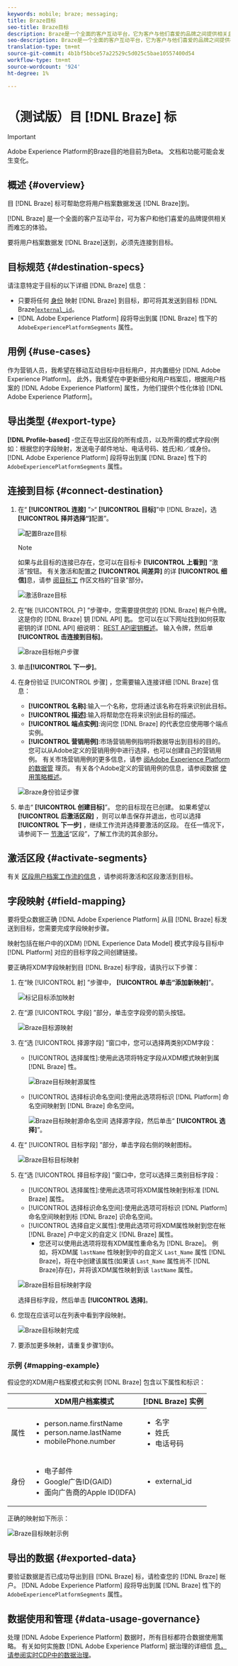 ```yaml
---
keywords: mobile; braze; messaging;
title: Braze目标
seo-title: Braze目标
description: Braze是一个全面的客户互动平台，它为客户与他们喜爱的品牌之间提供相关且难忘的体验。
seo-description: Braze是一个全面的客户互动平台，它为客户与他们喜爱的品牌之间提供相关且难忘的体验。
translation-type: tm+mt
source-git-commit: 4b1bf5bbce57a22529c5d025c5bae10557400d54
workflow-type: tm+mt
source-wordcount: '924'
ht-degree: 1%

---
```



# （测试版）目 [!DNL Braze] 标

>[!IMPORTANT]
>
>Adobe Experience Platform的Braze目的地目前为Beta。 文档和功能可能会发生变化。

## 概述 {#overview}

目 [!DNL Braze] 标可帮助您将用户档案数据发送 [!DNL Braze]到。

[!DNL Braze] 是一个全面的客户互动平台，可为客户和他们喜爱的品牌提供相关而难忘的体验。

要将用户档案数据发 [!DNL Braze]送到，必须先连接到目标。

## 目标规范 {#destination-specs}

请注意特定于目标的以下详细 [!DNL Braze] 信息：

* 只要将任何 [身份](../../identity-service/namespaces.md) 映射 [!DNL Braze] 到目标，即可将其发送到目标 [!DNL Braze][`external_id`](https://www.braze.com/docs/api/basics/#external-user-id-explanation)。
* [!DNL Adobe Experience Platform] 段将导出到属 [!DNL Braze] 性下的 `AdobeExperiencePlatformSegments` 属性。

## 用例 {#use-cases}

作为营销人员，我希望在移动互动目标中目标用户，并内置细分 [!DNL Adobe Experience Platform]。 此外，我希望在中更新细分和用户档案后，根据用户档案的 [!DNL Adobe Experience Platform] 属性，为他们提供个性化体验 [!DNL Adobe Experience Platform]。

## 导出类型 {#export-type}

**[!DNL Profile-based]** -您正在导出区段的所有成员，以及所需的模式字段(例如：根据您的字段映射，发送电子邮件地址、电话号码、姓氏)和／或身份。
[!DNL Adobe Experience Platform] 段将导出到属 [!DNL Braze] 性下的 `AdobeExperiencePlatformSegments` 属性。


## 连接到目标 {#connect-destination}

1. 在“ **[!UICONTROL 连接]** ”>“ **[!UICONTROL 目标]**”中 [!DNL Braze]，选 **[!UICONTROL 择并选择“]**&#x200B;配置”。

   ![配置Braze目标](assets/braze-destination-configure.png)

   >[!NOTE]
   >
   >如果与此目标的连接已存在，您可以在目标卡 **[!UICONTROL 上看到]** “激活”按钮。 有关激活和配置之 **[!UICONTROL 间差异]** 的详 **[!UICONTROL 细信]**&#x200B;息，请参 [阅目标工](../destinations/destinations-workspace.md#catalog) 作区文档的“目录”部分。
   >
   >![激活Braze目标](assets/braze-destination-activate.png)

1. 在“帐 [!UICONTROL 户] ”步骤中，您需要提供您的 [!DNL Braze] 帐户令牌。 这是你的 [!DNL Braze] 钥 [!DNL API] 匙。 您可以在以下网址找到如何获取密钥的详 [!DNL API] 细说明： [REST API密钥概述](https://www.braze.com/docs/api/api_key/)。 输入令牌，然后单 **[!UICONTROL 击连接到目标]**。

   ![Braze目标帐户步骤](assets/braze-destination-account.png)

1. 单击&#x200B;**[!UICONTROL 下一步]**。

1. 在身份验证 [!UICONTROL 步骤] ，您需要输入连接详细 [!DNL Braze] 信息：
   * **[!UICONTROL 名称]**:输入一个名称，您将通过该名称在将来识别此目标。
   * **[!UICONTROL 描述]**:输入将帮助您在将来识别此目标的描述。
   * **[!UICONTROL 端点实例]**:询问您 [!DNL Braze] 的代表您应使用哪个端点实例。
   * **[!UICONTROL 营销用例]**:市场营销用例指明将数据导出到目标的目的。 您可以从Adobe定义的营销用例中进行选择，也可以创建自己的营销用例。 有关市场营销用例的更多信息，请参 [阅Adobe Experience Platform的数据管](../privacy/data-governance-overview.md#destinations) 理页。 有关各个Adobe定义的营销用例的信息，请参阅数据 [使用策略概述](../../data-governance/policies/overview.md#core-actions)。

   ![Braze身份验证步骤](assets/braze-destination-authentication.png)

1. 单击“ **[!UICONTROL 创建目标]**”。 您的目标现在已创建。 如果希望以 **[!UICONTROL 后激活区段]** ，则可以单击保存并退出，也可以选择 **[!UICONTROL 下一步]** ，继续工作流并选择要激活的区段。 在任一情况下，请参阅下一 [节激活](#activate-segments)“区段”，了解工作流的其余部分。

## 激活区段 {#activate-segments}

有关 [区段用户档案工作流的信息](activate-destinations.md#select-attributes) ，请参阅将激活和区段激活到目标。

## 字段映射 {#field-mapping}

要将受众数据正确 [!DNL Adobe Experience Platform] 从目 [!DNL Braze] 标发送到目标，您需要完成字段映射步骤。

映射包括在帐户中的(XDM) [!DNL Experience Data Model] 模式字段与目标中 [!DNL Platform] 对应的目标字段之间创建链接。

要正确将XDM字段映射到目 [!DNL Braze] 标字段，请执行以下步骤：

1. 在“映 [!UICONTROL 射] ”步骤中， **[!UICONTROL 单击“添加新映射]**”。

   ![标记目标添加映射](assets/braze-destination-mapping.png)

2. 在“源 [!UICONTROL 字段] ”部分，单击空字段旁的箭头按钮。

   ![Braze目标源映射](assets/braze-destination-mapping-source.png)

3. 在“选 [!UICONTROL 择源字段] ”窗口中，您可以选择两类别XDM字段：
   * [!UICONTROL 选择属性]:使用此选项将特定字段从XDM模式映射到属 [!DNL Braze] 性。

      ![Braze目标映射源属性](assets/braze-destination-mapping-attributes.png)

   * [!UICONTROL 选择标识命名空间]:使用此选项将标识 [!DNL Platform] 命名空间映射到 [!DNL Braze] 命名空间。

      ![Braze目标映射源命名空间](assets/braze-destination-mapping-namespaces.png)
   选择源字段，然后单击“ **[!UICONTROL 选择]**”。

4. 在“ [!UICONTROL 目标字段] ”部分，单击字段右侧的映射图标。

   ![Braze目标目标映射](assets/braze-destination-mapping-target.png)

5. 在“选 [!UICONTROL 择目标字段] ”窗口中，您可以选择三类别目标字段：
   * [!UICONTROL 选择属性]:使用此选项可将XDM属性映射到标准 [!DNL Braze] 属性。
   * [!UICONTROL 选择标识命名空间]:使用此选项可将标识 [!DNL Platform] 命名空间映射到标 [!DNL Braze] 识命名空间。
   * [!UICONTROL 选择自定义属性]:使用此选项可将XDM属性映射到您在帐 [!DNL Braze] 户中定义的自定义 [!DNL Braze] 属性。
      * 您还可以使用此选项将现有XDM属性重命名为 [!DNL Braze]。 例如，将XDM属 `lastName` 性映射到中的自定义 `Last_Name` 属性 [!DNL Braze]，将在中创建该属性(如果该 `Last_Name` 属性尚不 [!DNL Braze]存在)，并将该XDM属性映射到该 `lastName` 属性。

   ![Braze目标目标映射字段](assets/braze-destination-mapping-target-fields.png)

   选择目标字段，然后单击 **[!UICONTROL 选择]**。

6. 您现在应该可以在列表中看到字段映射。

   ![Braze目标映射完成](assets/braze-destination-mapping-complete.png)

7. 要添加更多映射，请重复步骤1到6。

### 示例 {#mapping-example}

假设您的XDM用户档案模式和实例 [!DNL Braze] 包含以下属性和标识：

|  | XDM用户档案模式 | [!DNL Braze] 实例 |
|---|---|---|
| 属性 | <ul><li>person.name.firstName</code></li><li>person.name.lastName</code></li><li>mobilePhone.number</code></li></ul> | <ul><li>名字</code></li><li>姓氏</code></li><li>电话号码</code></li></ul> |
| 身份 | <ul><li>电子邮件</code></li><li>Google广告ID(GAID)</code></li><li>面向广告商的Apple ID(IDFA)</code></li></ul> | <ul><li>external_id</code></li></ul> |

正确的映射如下所示：

![Braze目标映射示例](assets/braze-destination-mapping-example.png)

## 导出的数据 {#exported-data}

要验证数据是否已成功导出到目 [!DNL Braze] 标，请检查您的 [!DNL Braze] 帐户。 [!DNL Adobe Experience Platform] 段将导出到属 [!DNL Braze] 性下的 `AdobeExperiencePlatformSegments` 属性。

## 数据使用和管理 {#data-usage-governance}

处理 [!DNL Adobe Experience Platform] 数据时，所有目标都符合数据使用策略。 有关如何实施数 [!DNL Adobe Experience Platform] 据治理的详细信 [息，请参阅实时CDP中的数据治理](/help/rtcdp/privacy/data-governance-overview.md)。

